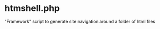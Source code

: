 htmshell.php
============

"Framework" script to generate site navigation around a folder of html files
